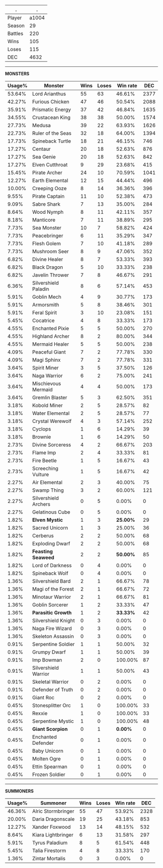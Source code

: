 .|.
|-|-
Player|a1004
Season|29
Battles|220
Wins|105
Loses|115
DEC|4632

---
**MONSTERS**

Usage%|Monster|Wins|Loses|Win rate|DEC|
-|-|-|-|-|-|
53.64%|Lord Arianthus|55|63|46.61%|2377|
42.27%|Furious Chicken|47|46|50.54%|2088|
35.91%|Prismatic Energy|37|42|46.84%|1635|
34.55%|Crustacean King|38|38|50.00%|1574|
27.73%|Medusa|39|22|63.93%|1626|
22.73%|Ruler of the Seas|32|18|64.00%|1394|
17.73%|Spineback Turtle|18|21|46.15%|746|
17.27%|Centaur|20|18|52.63%|876|
17.27%|Sea Genie|20|18|52.63%|842|
17.27%|Elven Cutthroat|9|29|23.68%|415|
15.45%|Pirate Archer|24|10|70.59%|1041|
12.27%|Earth Elemental|12|15|44.44%|496|
10.00%|Creeping Ooze|8|14|36.36%|396|
9.55%|Pirate Captain|11|10|52.38%|473|
9.09%|Sabre Shark|7|13|35.00%|284|
8.64%|Wood Nymph|8|11|42.11%|357|
8.18%|Manticore|7|11|38.89%|295|
7.73%|Sea Monster|10|7|58.82%|424|
7.73%|Peacebringer|6|11|35.29%|347|
7.73%|Flesh Golem|7|10|41.18%|289|
7.73%|Mushroom Seer|8|9|47.06%|352|
6.82%|Divine Healer|8|7|53.33%|393|
6.82%|Black Dragon|5|10|33.33%|238|
6.82%|Javelin Thrower|7|8|46.67%|291|
6.36%|Silvershield Paladin|8|6|57.14%|453|
5.91%|Goblin Mech|4|9|30.77%|173|
5.91%|Armorsmith|5|8|38.46%|301|
5.91%|Feral Spirit|3|10|23.08%|151|
5.45%|Cocatrice|4|8|33.33%|173|
4.55%|Enchanted Pixie|5|5|50.00%|270|
4.55%|Highland Archer|8|2|80.00%|344|
4.55%|Mermaid Healer|5|5|50.00%|238|
4.09%|Peaceful Giant|7|2|77.78%|330|
4.09%|Magi Sphinx|7|2|77.78%|331|
3.64%|Spirit Miner|3|5|37.50%|126|
3.64%|Naga Warrior|6|2|75.00%|241|
3.64%|Mischievous Mermaid|4|4|50.00%|173|
3.64%|Gremlin Blaster|5|3|62.50%|351|
3.18%|Kobold Miner|2|5|28.57%|82|
3.18%|Water Elemental|2|5|28.57%|77|
3.18%|Crystal Werewolf|4|3|57.14%|252|
3.18%|Cyclops|1|6|14.29%|39|
3.18%|Brownie|1|6|14.29%|50|
2.73%|Divine Sorceress|4|2|66.67%|203|
2.73%|Flame Imp|2|4|33.33%|81|
2.73%|Fire Beetle|1|5|16.67%|43|
2.73%|Screeching Vulture|1|5|16.67%|42|
2.27%|Air Elemental|2|3|40.00%|75|
2.27%|Swamp Thing|3|2|60.00%|121|
2.27%|Silvershield Archers|0|5|0.00%|0|
2.27%|Gelatinous Cube|0|5|0.00%|0|
1.82%|**Elven Mystic**|1|3|**25.00%**|29|
1.82%|Sacred Unicorn|1|3|25.00%|36|
1.82%|Cerberus|2|2|50.00%|68|
1.82%|Exploding Dwarf|2|2|50.00%|68|
1.82%|**Feasting Seaweed**|2|2|**50.00%**|85|
1.82%|Lord of Darkness|0|4|0.00%|0|
1.82%|Spineback Wolf|0|4|0.00%|0|
1.36%|Silvershield Bard|2|1|66.67%|78|
1.36%|Magi of the Forest|2|1|66.67%|72|
1.36%|Minotaur Warrior|2|1|66.67%|81|
1.36%|Goblin Sorcerer|1|2|33.33%|47|
1.36%|**Parasitic Growth**|1|2|**33.33%**|42|
1.36%|Silvershield Knight|0|3|0.00%|0|
1.36%|Naga Fire Wizard|0|3|0.00%|0|
1.36%|Skeleton Assassin|0|3|0.00%|0|
0.91%|Serpentine Soldier|1|1|50.00%|32|
0.91%|Grumpy Dwarf|1|1|50.00%|39|
0.91%|Imp Bowman|2|0|100.00%|87|
0.91%|Silvershield Warrior|1|1|50.00%|43|
0.91%|Skeletal Warrior|0|2|0.00%|0|
0.91%|Defender of Truth|0|2|0.00%|0|
0.91%|Giant Roc|0|2|0.00%|0|
0.45%|Stonesplitter Orc|1|0|100.00%|33|
0.45%|Rexxie|1|0|100.00%|33|
0.45%|Serpentine Mystic|1|0|100.00%|48|
0.45%|**Giant Scorpion**|0|1|**0.00%**|0|
0.45%|Enchanted Defender|0|1|0.00%|0|
0.45%|Baby Unicorn|0|1|0.00%|0|
0.45%|Molten Ogre|0|1|0.00%|0|
0.45%|Ettin Spearman|0|1|0.00%|0|
0.45%|Frozen Soldier|0|1|0.00%|0|

---
**SUMMONERS**

Usage%|Summoner|Wins|Loses|Win rate|DEC|
-|-|-|-|-|-|
46.36%|Alric Stormbringer|55|47|53.92%|2328|
20.00%|Daria Dragonscale|19|25|43.18%|853|
12.27%|Xander Foxwood|13|14|48.15%|532|
8.64%|Kiara Lightbringer|6|13|31.58%|297|
5.91%|Tyrus Paladium|8|5|61.54%|448|
5.45%|Talia Firestorm|4|8|33.33%|170|
1.36%|Zintar Mortalis|0|3|0.00%|0|
